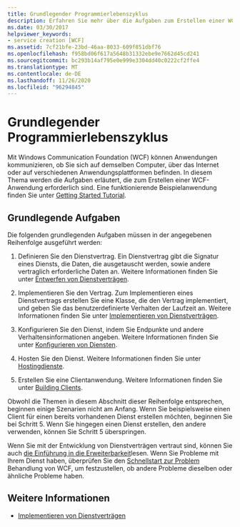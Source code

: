```yaml
---
title: Grundlegender Programmierlebenszyklus
description: Erfahren Sie mehr über die Aufgaben zum Erstellen einer WCF-Anwendung. WCF ermöglicht Apps die Kommunikation auf demselben Computer, über Netzwerke oder auf verschiedenen Anwendungsplattformen.
ms.date: 03/30/2017
helpviewer_keywords:
- service creation [WCF]
ms.assetid: 7cf21bfe-23bd-46aa-8033-609f851dbf76
ms.openlocfilehash: f958bd06f617a5648b31332ebe9e7662d45cd241
ms.sourcegitcommit: bc293b14af795e0e999e3304dd40c0222cf2ffe4
ms.translationtype: MT
ms.contentlocale: de-DE
ms.lasthandoff: 11/26/2020
ms.locfileid: "96294845"
---
```

# <a name="basic-programming-lifecycle"></a>Grundlegender Programmierlebenszyklus

Mit Windows Communication Foundation (WCF) können Anwendungen kommunizieren, ob Sie sich auf demselben Computer, über das Internet oder auf verschiedenen Anwendungsplattformen befinden. In diesem Thema werden die Aufgaben erläutert, die zum Erstellen einer WCF-Anwendung erforderlich sind. Eine funktionierende Beispielanwendung finden Sie unter [Getting Started Tutorial](getting-started-tutorial.md).  
  
## <a name="the-basic-tasks"></a>Grundlegende Aufgaben  

 Die folgenden grundlegenden Aufgaben müssen in der angegebenen Reihenfolge ausgeführt werden:  
  
1. Definieren Sie den Dienstvertrag. Ein Dienstvertrag gibt die Signatur eines Diensts, die Daten, die ausgetauscht werden, sowie andere vertraglich erforderliche Daten an. Weitere Informationen finden Sie unter [Entwerfen von Dienstverträgen](designing-service-contracts.md).  
  
2. Implementieren Sie den Vertrag. Zum Implementieren eines Dienstvertrags erstellen Sie eine Klasse, die den Vertrag implementiert, und geben Sie das benutzerdefinierte Verhalten der Laufzeit an. Weitere Informationen finden Sie unter [Implementieren von Dienstverträgen](implementing-service-contracts.md).  
  
3. Konfigurieren Sie den Dienst, indem Sie Endpunkte und andere Verhaltensinformationen angeben. Weitere Informationen finden Sie unter [Konfigurieren von Diensten](configuring-services.md).  
  
4. Hosten Sie den Dienst. Weitere Informationen finden Sie unter [Hostingdienste](hosting-services.md).  
  
5. Erstellen Sie eine Clientanwendung. Weitere Informationen finden Sie unter [Building Clients](building-clients.md).  
  
 Obwohl die Themen in diesem Abschnitt dieser Reihenfolge entsprechen, beginnen einige Szenarien nicht am Anfang. Wenn Sie beispielsweise einen Client für einen bereits vorhandenen Dienst erstellen möchten, beginnen Sie bei Schritt 5. Wenn Sie hingegen einen Dienst erstellen, den andere verwenden, können Sie Schritt 5 überspringen.  
  
 Wenn Sie mit der Entwicklung von Dienstverträgen vertraut sind, können Sie auch [die Einführung in die Erweiterbarkeit](introduction-to-extensibility.md)lesen. Wenn Sie Probleme mit Ihrem Dienst haben, überprüfen Sie den [Schnellstart zur Problem](wcf-troubleshooting-quickstart.md) Behandlung von WCF, um festzustellen, ob andere Probleme dieselben oder ähnliche Probleme haben.  
  
## <a name="see-also"></a>Weitere Informationen

- [Implementieren von Dienstverträgen](implementing-service-contracts.md)
